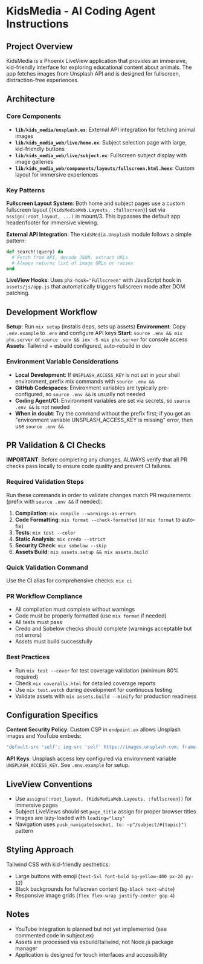 # KidsMedia - AI Coding Agent Instructions

## Project Overview
KidsMedia is a Phoenix LiveView application that provides an immersive, kid-friendly interface for exploring educational content about animals. The app fetches images from Unsplash API and is designed for fullscreen, distraction-free experiences.

## Architecture

### Core Components
- **`lib/kids_media/unsplash.ex`**: External API integration for fetching animal images
- **`lib/kids_media_web/live/home.ex`**: Subject selection page with large, kid-friendly buttons  
- **`lib/kids_media_web/live/subject.ex`**: Fullscreen subject display with image galleries
- **`lib/kids_media_web/components/layouts/fullscreen.html.heex`**: Custom layout for immersive experiences

### Key Patterns

**Fullscreen Layout System**: Both home and subject pages use a custom fullscreen layout (`{KidsMediaWeb.Layouts, :fullscreen}`) set via `assign(:root_layout, ...)` in mount/3. This bypasses the default app header/footer for immersive viewing.

**External API Integration**: The `KidsMedia.Unsplash` module follows a simple pattern:
```elixir
def search!(query) do
  # Fetch from API, decode JSON, extract URLs
  # Always returns list of image URLs or raises
end
```

**LiveView Hooks**: Uses `phx-hook="Fullscreen"` with JavaScript hook in `assets/js/app.js` that automatically triggers fullscreen mode after DOM patching.

## Development Workflow

**Setup**: Run `mix setup` (installs deps, sets up assets)
**Environment**: Copy `.env.example` to `.env` and configure API keys
**Start**: `source .env && mix phx.server` or `source .env && iex -S mix phx.server` for console access
**Assets**: Tailwind + esbuild configured, auto-rebuild in dev

### Environment Variable Considerations
- **Local Development**: If `UNSPLASH_ACCESS_KEY` is not set in your shell environment, prefix mix commands with `source .env &&` 
- **GitHub Codespaces**: Environment variables are typically pre-configured, so `source .env &&` is usually not needed
- **Coding Agent/CI**: Environment variables are set via secrets, so `source .env &&` is not needed
- **When in doubt**: Try the command without the prefix first; if you get an "environment variable UNSPLASH_ACCESS_KEY is missing" error, then use `source .env &&`

## PR Validation & CI Checks

**IMPORTANT**: Before completing any changes, ALWAYS verify that all PR checks pass locally to ensure code quality and prevent CI failures.

### Required Validation Steps
Run these commands in order to validate changes match PR requirements (prefix with `source .env &&` if needed):

1. **Compilation**: `mix compile --warnings-as-errors`
2. **Code Formatting**: `mix format --check-formatted` (or `mix format` to auto-fix)
3. **Tests**: `mix test --color`
4. **Static Analysis**: `mix credo --strict`
5. **Security Check**: `mix sobelow --skip`
6. **Assets Build**: `mix assets.setup && mix assets.build`

### Quick Validation Command
Use the CI alias for comprehensive checks: `mix ci`

### PR Workflow Compliance
- All compilation must complete without warnings
- Code must be properly formatted (use `mix format` if needed)
- All tests must pass
- Credo and Sobelow checks should complete (warnings acceptable but not errors)
- Assets must build successfully

### Best Practices
- Run `mix test --cover` for test coverage validation (minimum 80% required)
- Check `mix coveralls.html` for detailed coverage reports
- Use `mix test.watch` during development for continuous testing
- Validate assets with `mix assets.build --minify` for production readiness

## Configuration Specifics

**Content Security Policy**: Custom CSP in `endpoint.ex` allows Unsplash images and YouTube embeds:
```elixir
"default-src 'self'; img-src 'self' https://images.unsplash.com; frame-src https://www.youtube-nocookie.com; script-src 'self' 'unsafe-inline'"
```

**API Keys**: Unsplash access key configured via environment variable `UNSPLASH_ACCESS_KEY`. See `.env.example` for setup.

## LiveView Conventions

- Use `assigns(:root_layout, {KidsMediaWeb.Layouts, :fullscreen})` for immersive pages
- Subject LiveViews should set `page_title` assign for proper browser titles
- Images are lazy-loaded with `loading="lazy"`
- Navigation uses `push_navigate(socket, to: ~p"/subject/#{topic}")` pattern

## Styling Approach
Tailwind CSS with kid-friendly aesthetics:
- Large buttons with emoji (`text-5xl font-bold bg-yellow-400 px-20 py-12`)
- Black backgrounds for fullscreen content (`bg-black text-white`)
- Responsive image grids (`flex flex-wrap justify-center gap-4`)

## Notes
- YouTube integration is planned but not yet implemented (see commented code in subject.ex)
- Assets are processed via esbuild/tailwind, not Node.js package manager
- Application is designed for touch interfaces and accessibility
